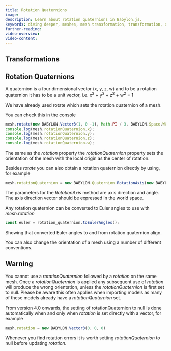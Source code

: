 ```yaml
---
title: Rotation Quaternions
image: 
description: Learn about rotation quaternions in Babylon.js.
keywords: diving deeper, meshes, mesh transformation, transformation, quaternion, rotation, rotation quaternion
further-reading:
video-overview:
video-content:
---
```


## Transformations
## Rotation Quaternions
A quaternion is a four dimensional vector (x, y, z, w) and to be a rotation quaternion it has to be a unit vector, i.e. x<sup>2</sup> + y<sup>2</sup> + z<sup>2</sup> + w<sup>2</sup> = 1

We have already used rotate which sets the rotation quaternion of a mesh.

You can check this in the console

```javascript
mesh.rotate(new BABYLON.Vector3(1, 0 -1), Math.PI / 3, BABYLON.Space.WORLD);
console.log(mesh.rotationQuaternion.x);
console.log(mesh.rotationQuaternion.y);
console.log(mesh.rotationQuaternion.z);
console.log(mesh.rotationQuaternion.w);
```
The same as the *rotation* property the *rotationQuaternion* property sets the orientation of the mesh with the local origin as the center of rotation.

Besides *rotate* you can also obtain a rotation quaternion directly by using, for example

```javascript
mesh.rotationQuaternion = new BABYLON.Quaternion.RotationAxis(new BABYLON.Vector3(1, 0 -1), Math.PI / 3);
```
The parameters for the *RotationAxis* method are axis direction and angle. The axis direction vector should be expressed in the world space.

Any rotation quaternion can be converted to Euler angles to use with *mesh.rotation*

```javascript
const euler = rotation_quaternion.toEulerAngles();
```

Showing that converted Euler angles to and from rotation quaternion align. <Playground id="#DN4IPH" title="Converting Euler to Quaternion Alignment" description="Simple example showing that converted Euler angles to and from rotation quaternion align."/>

You can also change the orientation of a mesh using a number of different conventions.

## Warning
You cannot use a *rotationQuaternion* followed by a *rotation* on the same mesh. Once a *rotationQuaternion* is applied any subsequent use of *rotation* will produce the wrong orientation, unless the *rotationQuaternion* is first set to null. Please be aware this often applies when importing models as many of these models already have a *rotationQuaternion* set. 

From version 4.0 onwards, the setting of rotationQuaternion to null is done automatically when and only when *rotation* is set directly with a vector, for example 
```javascript
mesh.rotation = new BABYLON.Vector3(0, 0, 0)
```

Whenever you find rotation errors it is worth setting *rotationQuaternion* to null before updating *rotation*.